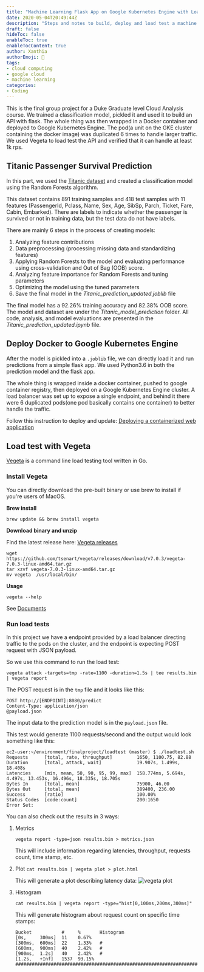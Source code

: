```yaml
---
title: "Machine Learning Flask App on Google Kubernetes Engine with Load Test"
date: 2020-05-04T20:49:44Z
description: "Steps and notes to build, deploy and load test a machine learning appication"
draft: false
hideToc: false
enableToc: true
enableTocContent: true
author: Xanthia
authorEmoji: 🐹
tags:
- cloud computing
- google cloud
- machine learning
categories:
- Coding
---
```



This is the final group project for a Duke Graduate level Cloud Analysis course. We trained a classification model, pickled it and used it to build an API with flask. The whole thing was then wrapped in a Docker container and deployed to Google Kubernetes Engine. The pod(a unit on the GKE cluster containing the docker image) was duplicated 6 times to handle larger traffic. We used Vegeta to load test the API and verified that it can handle at least 1k rps.

## Titanic Passenger Survival Prediction

In this part, we used the [Titanic dataset](https://www.kaggle.com/c/titanic/data) and created a classification model using the Random Forests algorithm.

This dataset contains 891 training samples and 418 test samples with 11 features (PassengerId, Pclass, Name, Sex, Age, SibSp, Parch, Ticket, Fare, Cabin, Embarked). There are labels to indicate whether the passenger is survived or not in training data, but the test data do not have labels.

There are mainly 6 steps in the process of creating models:

1. Analyzing feature contributions
2. Data preprocessing (processing missing data and standardizing features)
3. Applying Random Forests to the model and evaluating performance using cross-validation and Out of Bag (OOB) score.
4. Analyzing feature importance for Random Forests and tuning parameters
5. Optimizing the model using the tuned parameters
6. Save the final model in the *Titanic_prediction_updated.joblib* file

The final model has a 92.26% training accuracy and 82.38% OOB score.
The model and dataset are under the *Titanic_model_prediction* folder.
All code, analysis, and model evaluations are presented in the *Titanic_prediction_updated.ipynb* file.

## Deploy Docker to Google Kubernetes Engine

After the model is pickled into a ```.joblib``` file, we can directly load it and run predictions from a simple flask app. We used Python3.6 in both the prediction model and the flask app.

The whole thing is wrapped inside a docker container, pushed to google container registry, then deployed on a Google Kubernetes Engine cluster. A load balancer was set up to expose a single endpoint, and behind it there were 6 duplicated pods(one pod basically contains one container) to better handle the traffic.

Follow this instruction to deploy and update: [Deploying a containerized web application](https://cloud.google.com/kubernetes-engine/docs/tutorials/hello-app)


## Load test with Vegeta

[Vegeta](https://github.com/tsenart/vegeta) is a command line load testing tool written in Go. 


### Install Vegeta

You can directly download the pre-built binary or use brew to install if you're users of MacOS.

**Brew install**
```
brew update && brew install vegeta
```

**Download binary and unzip**

Find the latest release here: [Vegeta releases](https://github.com/tsenart/vegeta/releases)
```
wget https://github.com/tsenart/vegeta/releases/download/v7.0.3/vegeta-7.0.3-linux-amd64.tar.gz
tar xzvf vegeta-7.0.3-linux-amd64.tar.gz
mv vegeta  /usr/local/bin/
```

**Usage**

```vegeta --help```

See [Documents](https://github.com/tsenart/vegeta)

### Run load tests

In this project we have a endpoint provided by a load balancer directing traffic to the pods on the cluster, and the endpoint is expecting POST request with JSON payload. 

So we use this command to run the load test:
```
vegeta attack -targets=tmp -rate=1100 -duration=1.5s | tee results.bin | vegeta report
```
The POST request is in the ```tmp``` file and it looks like this:
```
POST http://[ENDPOINT]:8080/predict
Content-Type: application/json
@payload.json
```
The input data to the prediction model is in the ```payload.json``` file.

This test would generate 1100 requests/second and the output would look something like this:
```
ec2-user:~/environment/finalproject/loadtest (master) $ ./loadtest.sh 
Requests      [total, rate, throughput]         1650, 1100.75, 82.88
Duration      [total, attack, wait]             19.907s, 1.499s, 18.408s
Latencies     [min, mean, 50, 90, 95, 99, max]  158.774ms, 5.694s, 4.497s, 13.453s, 16.496s, 18.335s, 18.705s
Bytes In      [total, mean]                     75900, 46.00
Bytes Out     [total, mean]                     389400, 236.00
Success       [ratio]                           100.00%
Status Codes  [code:count]                      200:1650  
Error Set:
```

You can also check out the results in 3 ways:

1. Metrics

    ```vegeta report -type=json results.bin > metrics.json```
    
    This will include information regarding latencies, throughput, requests count, time stamp, etc.
    
2. Plot
    ```cat results.bin | vegeta plot > plot.html```

    This will generate a plot describing latency data:
    ![vegeta plot](/images/vegeta-plot.png)

3. Histogram 

    ```cat results.bin | vegeta report -type="hist[0,100ms,200ms,300ms]"```
    
    This will generate histogram about request count on specific time stamps:
    ```
    Bucket           #     %       Histogram
    [0s,     300ms]  11    0.67%   
    [300ms,  600ms]  22    1.33%   #
    [600ms,  900ms]  40    2.42%   #
    [900ms,  1.2s]   40    2.42%   #
    [1.2s,   +Inf]   1537  93.15%  #####################################################################
    ```

